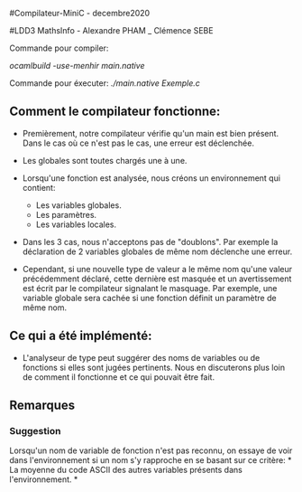 #Compilateur-MiniC - decembre2020

#LDD3 MathsInfo - Alexandre PHAM _ Clémence SEBE

Commande pour compiler:

*ocamlbuild -use-menhir main.native*

Commande pour éxecuter:
*./main.native Exemple.c*

## Comment le compilateur fonctionne:
* Premièrement, notre compilateur vérifie qu'un main est bien présent. Dans le cas où ce n'est pas le cas, une erreur est déclenchée.
* Les globales sont toutes chargés une à une.
* Lorsqu'une fonction est analysée, nous créons un environnement qui contient:
    * Les variables globales.
    * Les paramètres.
    * Les variables locales.

* Dans les 3 cas, nous n'acceptons pas de "doublons".
    Par exemple la déclaration de 2 variables globales de même nom déclenche une erreur. 

* Cependant, si une nouvelle type de valeur a le même nom qu'une valeur précédemment déclaré, cette dernière est masquée et un avertissement est écrit par le compilateur signalant le masquage.
    Par exemple, une variable globale sera cachée si une fonction définit un paramètre de même nom.

## Ce qui a été implémenté:
* L'analyseur de type peut suggérer des noms de variables ou de fonctions si elles sont jugées pertinents. Nous en discuterons plus loin de comment il fonctionne et ce qui pouvait être fait.


## Remarques

### Suggestion
Lorsqu'un nom de variable de fonction n'est pas reconnu, on essaye de voir dans l'environnement si un nom s'y rapproche en se basant sur ce critère: 
    * La moyenne du code ASCII des autres variables présents dans l'environnement. *


